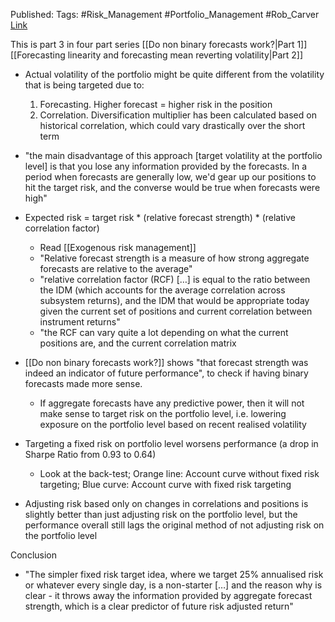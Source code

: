 

Published: 
Tags: #Risk_Management #Portfolio_Management #Rob_Carver 
[Link](https://qoppac.blogspot.com/2020/10/should-i-run-my-trading-system-at-fixed.html)

This is part 3 in four part series
[[Do non binary forecasts work?|Part 1]]
[[Forecasting linearity and forecasting mean reverting volatility|Part 2]]

- Actual volatility of the portfolio might be quite different from the volatility that is being targeted due to:
	1. Forecasting. Higher forecast = higher risk in the position
	2. Correlation. Diversification multiplier has been calculated based on historical correlation, which could vary drastically over the short term
- "the main disadvantage of this approach [target volatility at the portfolio level] is that you lose any information provided by the forecasts. In a period when forecasts are generally low, we'd gear up our positions to hit the target risk, and the converse would be true when forecasts were high"
- Expected risk = target risk * (relative forecast strength) * (relative correlation factor)
	- Read [[Exogenous risk management]]
	- "Relative forecast strength is a measure of how strong aggregate forecasts are relative to the average"
	- "relative correlation factor (RCF) […] is equal to the ratio between the IDM (which accounts for the average correlation across subsystem returns), and the IDM that would be appropriate today given the current set of positions and current correlation between instrument returns"
	- "the RCF can vary quite a lot depending on what the current positions are, and the current correlation matrix

- [[Do non binary forecasts work?]] shows "that forecast strength was indeed an indicator of future performance", to check if having binary forecasts made more sense.
	- If aggregate forecasts have any predictive power, then it will not make sense to target risk on the portfolio level, i.e. lowering exposure on the portfolio level based on recent realised volatility
- Targeting a fixed risk on portfolio level worsens performance (a drop in Sharpe Ratio from 0.93 to 0.64)
	- Look at the back-test; Orange line: Account curve without fixed risk targeting; Blue curve: Account curve with fixed risk targeting
- Adjusting risk based only on changes in correlations and positions is slightly better than just adjusting risk on the portfolio level, but the performance overall still lags the original method of not adjusting risk on the portfolio level

Conclusion

- "The simpler fixed risk target idea, where we target 25% annualised risk or whatever every single day, is a non-starter […] and the reason why is clear - it throws away the information provided by aggregate forecast strength, which is a clear predictor of future risk adjusted return"
